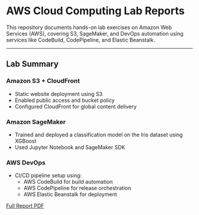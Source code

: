 # AWS Cloud Computing Lab Reports

This repository documents hands-on lab exercises on Amazon Web Services (AWS), covering S3, SageMaker, and DevOps automation using services like CodeBuild, CodePipeline, and Elastic Beanstalk.

---

## Lab Summary

### Amazon S3 + CloudFront
- Static website deployment using S3
- Enabled public access and bucket policy
- Configured CloudFront for global content delivery

### Amazon SageMaker
- Trained and deployed a classification model on the Iris dataset using XGBoost
- Used Jupyter Notebook and SageMaker SDK

### AWS DevOps
- CI/CD pipeline setup using:
  - AWS CodeBuild for build automation
  - AWS CodePipeline for release orchestration
  - AWS Elastic Beanstalk for deployment

 [Full Report PDF](aws_labs_s3_sagemaker_devops.pdf)
